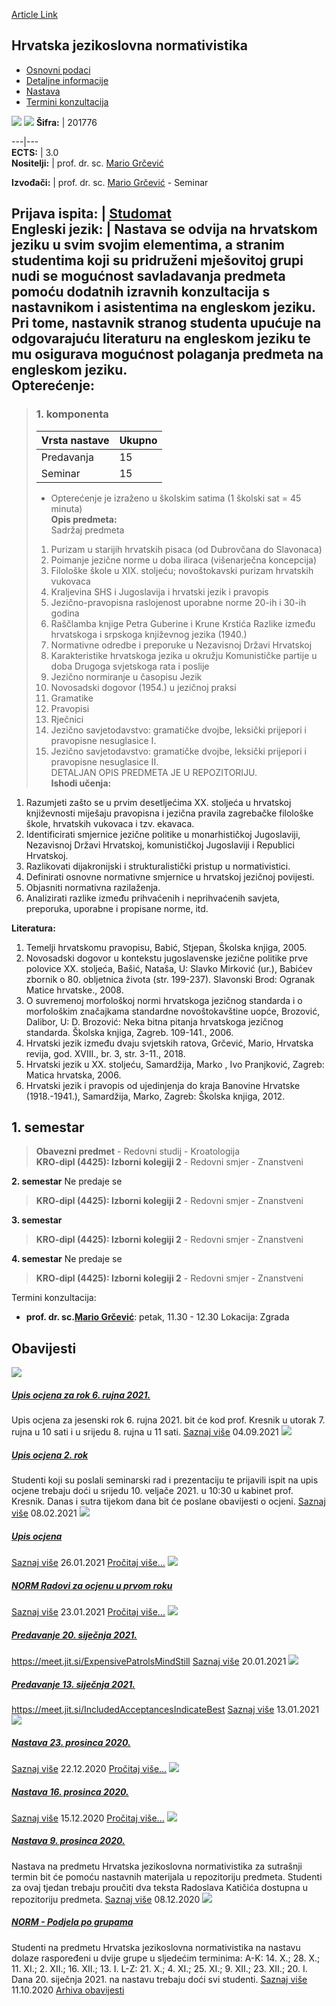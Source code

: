 [Article Link](https://www.fhs.hr/predmet/hjn)

## Hrvatska jezikoslovna normativistika
  * [Osnovni podaci](https://www.fhs.hr/predmet/hjn#v1id-523749_94215_1_0 "Osnovni podaci")
  * [Detaljne informacije](https://www.fhs.hr/predmet/hjn#v1id-523749_94215_1_1 "Detaljne informacije")
  * [Nastava](https://www.fhs.hr/predmet/hjn#v1id-523749_94215_1_2 "Nastava")
  * [Termini konzultacija](https://www.fhs.hr/predmet/hjn#v1id-523749_94215_1_3 "Termini konzultacija")


[![](https://www.fhs.hr/img/flags/gif/hr.gif)](https://www.fhs.hr/predmet/hjn) [![](https://www.fhs.hr/img/flags/gif/gb.gif)](https://www.fhs.hr/en/course/clp)
**Šifra:** |  201776  
  
---|---  
**ECTS:** |  3.0   
**Nositelji:** |  prof. dr. sc. [Mario Grčević](https://www.fhs.hr/djelatnik/mario.grcevic)   
  
**Izvođači:** |  prof. dr. sc. [Mario Grčević](https://www.fhs.hr/djelatnik/mario.grcevic) - Seminar  
  
**Prijava ispita:** |  [Studomat](http://www.isvu.hr/studomat)  
**Engleski jezik:** |  Nastava se odvija na hrvatskom jeziku u svim svojim elementima, a stranim studentima koji su pridruženi mješovitoj grupi nudi se mogućnost savladavanja predmeta pomoću dodatnih izravnih konzultacija s nastavnikom i asistentima na engleskom jeziku. Pri tome, nastavnik stranog studenta upućuje na odgovarajuću literaturu na engleskom jeziku te mu osigurava mogućnost polaganja predmeta na engleskom jeziku.   
**Opterećenje:**  
---  
> ### 1. komponenta
> | Vrsta nastave | Ukupno  
> ---|---  
> Predavanja | 15  
> Seminar | 15  
> * Opterećenje je izraženo u školskim satima (1 školski sat = 45 minuta)   
**Opis predmeta:**  
> Sadržaj predmeta  
>  1. Purizam u starijih hrvatskih pisaca (od Dubrovčana do Slavonaca)   
>  2. Poimanje jezične norme u doba iliraca (višenarječna koncepcija)   
>  3. Filološke škole u XIX. stoljeću; novoštokavski purizam hrvatskih vukovaca  
>  4. Kraljevina SHS i Jugoslavija i hrvatski jezik i pravopis  
>  5. Jezično-pravopisna raslojenost uporabne norme 20-ih i 30-ih godina  
>  6. Raščlamba knjige Petra Guberine i Krune Krstića Razlike između hrvatskoga i srpskoga književnog jezika (1940.)  
>  7. Normativne odredbe i preporuke u Nezavisnoj Državi Hrvatskoj  
>  8. Karakteristike hrvatskoga jezika u okružju Komunističke partije u doba Drugoga svjetskoga rata i poslije   
>  9. Jezično normiranje u časopisu Jezik   
>  10. Novosadski dogovor (1954.) u jezičnoj praksi  
>  11. Gramatike   
>  12. Pravopisi   
>  13. Rječnici   
>  14. Jezično savjetodavstvo: gramatičke dvojbe, leksički prijepori i pravopisne nesuglasice I.  
>  15. Jezično savjetodavstvo: gramatičke dvojbe, leksički prijepori i pravopisne nesuglasice II.  
>  DETALJAN OPIS PREDMETA JE U REPOZITORIJU.  
**Ishodi učenja:**  
  1. Razumjeti zašto se u prvim desetljećima XX. stoljeća u hrvatskoj književnosti miješaju pravopisna i jezična pravila zagrebačke filološke škole, hrvatskih vukovaca i tzv. ekavaca.
  2. Identificirati smjernice jezične politike u monarhističkoj Jugoslaviji, Nezavisnoj Državi Hrvatskoj, komunističkoj Jugoslaviji i Republici Hrvatskoj.
  3. Razlikovati dijakronijski i strukturalistički pristup u normativistici.
  4. Definirati osnovne normativne smjernice u hrvatskoj jezičnoj povijesti.
  5. Objasniti normativna razilaženja.
  6. Analizirati razlike između prihvaćenih i neprihvaćenih savjeta, preporuka, uporabne i propisane norme, itd.

  
**Literatura:**  
  1. Temelji hrvatskomu pravopisu, Babić, Stjepan, Školska knjiga, 2005. 
  2. Novosadski dogovor u kontekstu jugoslavenske jezične politike prve polovice XX. stoljeća, Bašić, Nataša, U: Slavko Mirković (ur.), Babićev zbornik o 80. obljetnica života (str. 199-237). Slavonski Brod: Ogranak Matice hrvatske., 2008. 
  3. O suvremenoj morfološkoj normi hrvatskoga jezičnog standarda i o morfološkim značajkama standardne novoštokavštine uopće, Brozović, Dalibor, U: D. Brozović: Neka bitna pitanja hrvatskoga jezičnog standarda. Školska knjiga, Zagreb. 109-141., 2006. 
  4. Hrvatski jezik između dvaju svjetskih ratova, Grčević, Mario, Hrvatska revija, god. XVIII., br. 3, str. 3-11., 2018. 
  5. Hrvatski jezik u XX. stoljeću, Samardžija, Marko , Ivo Pranjković, Zagreb: Matica hrvatska, 2006. 
  6. Hrvatski jezik i pravopis od ujedinjenja do kraja Banovine Hrvatske (1918.-1941.), Samardžija, Marko, Zagreb: Školska knjiga, 2012. 

  
**1. semestar**  
---  
> **Obavezni predmet** - Redovni studij - Kroatologija  
>  **KRO-dipl (4425): Izborni kolegiji 2** - Redovni smjer - Znanstveni  
>   
  
**2. semestar** Ne predaje se  
> **KRO-dipl (4425): Izborni kolegiji 2** - Redovni smjer - Znanstveni  
>   
  
**3. semestar**  
> **KRO-dipl (4425): Izborni kolegiji 2** - Redovni smjer - Znanstveni  
>   
  
**4. semestar** Ne predaje se  
> **KRO-dipl (4425): Izborni kolegiji 2** - Redovni smjer - Znanstveni  
>   
Termini konzultacija: 
  * **prof. dr. sc.[Mario Grčević](https://www.fhs.hr/djelatnik/mario.grcevic)**: 
petak, 11.30 - 12.30
Lokacija: Zgrada 


## Obavijesti
[ ![](https://www.fhs.hr/_pub/themes_static/hrstud2024/default/img/default_news.jpg) ](https://www.fhs.hr/predmet/hjn?@=21fzi#news_116475)
#####  [Upis ocjena za rok 6. rujna 2021.](https://www.fhs.hr/predmet/hjn?@=21fzi#news_116475)
Upis ocjena za jesenski rok 6. rujna 2021. bit će kod prof. Kresnik u utorak 7. rujna u 10 sati i u srijedu 8. rujna u 11 sati. 
[Saznaj više](https://www.fhs.hr/predmet/hjn?@=21fzi#news_116475)
04.09.2021
[ ![](https://www.fhs.hr/_pub/themes_static/hrstud2024/default/img/default_news.jpg) ](https://www.fhs.hr/predmet/hjn?@=21ebm#news_116475)
#####  [Upis ocjena 2. rok](https://www.fhs.hr/predmet/hjn?@=21ebm#news_116475)
Studenti koji su poslali seminarski rad i prezentaciju te prijavili ispit na upis ocjene trebaju doći u srijedu 10. veljače 2021. u 10:30 u kabinet prof. Kresnik. Danas i sutra tijekom dana bit će poslane obavijesti o ocjeni. 
[Saznaj više](https://www.fhs.hr/predmet/hjn?@=21ebm#news_116475)
08.02.2021
[ ![](https://www.fhs.hr/_pub/themes_static/hrstud2024/default/img/default_news.jpg) ](https://www.fhs.hr/predmet/hjn?@=21e8o#news_116475)
#####  [Upis ocjena](https://www.fhs.hr/predmet/hjn?@=21e8o#news_116475)
[Saznaj više](https://www.fhs.hr/predmet/hjn?@=21e8o#news_116475)
26.01.2021
[Pročitaj više...](https://www.fhs.hr/predmet/hjn?@=21e8o#news_116475 "Pročitaj obavijest: Upis ocjena")
[ ![](https://www.fhs.hr/_pub/themes_static/hrstud2024/default/img/default_news.jpg) ](https://www.fhs.hr/predmet/hjn?@=21e7t#news_116475)
#####  [NORM Radovi za ocjenu u prvom roku](https://www.fhs.hr/predmet/hjn?@=21e7t#news_116475)
[Saznaj više](https://www.fhs.hr/predmet/hjn?@=21e7t#news_116475)
23.01.2021
[Pročitaj više...](https://www.fhs.hr/predmet/hjn?@=21e7t#news_116475 "Pročitaj obavijest: NORM Radovi za ocjenu u prvom roku")
[ ![](https://www.fhs.hr/_pub/themes_static/hrstud2024/default/img/default_news.jpg) ](https://www.fhs.hr/predmet/hjn?@=21e6k#news_116475)
#####  [Predavanje 20. siječnja 2021.](https://www.fhs.hr/predmet/hjn?@=21e6k#news_116475)
https://meet.jit.si/ExpensivePatrolsMindStill 
[Saznaj više](https://www.fhs.hr/predmet/hjn?@=21e6k#news_116475)
20.01.2021
[ ![](https://www.fhs.hr/_pub/themes_static/hrstud2024/default/img/default_news.jpg) ](https://www.fhs.hr/predmet/hjn?@=21e30#news_116475)
#####  [Predavanje 13. siječnja 2021.](https://www.fhs.hr/predmet/hjn?@=21e30#news_116475)
https://meet.jit.si/IncludedAcceptancesIndicateBest 
[Saznaj više](https://www.fhs.hr/predmet/hjn?@=21e30#news_116475)
13.01.2021
[ ![](https://www.fhs.hr/_pub/themes_static/hrstud2024/default/img/default_news.jpg) ](https://www.fhs.hr/predmet/hjn?@=21dwj#news_116475)
#####  [Nastava 23. prosinca 2020.](https://www.fhs.hr/predmet/hjn?@=21dwj#news_116475)
[Saznaj više](https://www.fhs.hr/predmet/hjn?@=21dwj#news_116475)
22.12.2020
[Pročitaj više...](https://www.fhs.hr/predmet/hjn?@=21dwj#news_116475 "Pročitaj obavijest: Nastava 23. prosinca 2020.")
[ ![](https://www.fhs.hr/_pub/themes_static/hrstud2024/default/img/default_news.jpg) ](https://www.fhs.hr/predmet/hjn?@=21dty#news_116475)
#####  [Nastava 16. prosinca 2020.](https://www.fhs.hr/predmet/hjn?@=21dty#news_116475)
[Saznaj više](https://www.fhs.hr/predmet/hjn?@=21dty#news_116475)
15.12.2020
[Pročitaj više...](https://www.fhs.hr/predmet/hjn?@=21dty#news_116475 "Pročitaj obavijest: Nastava 16. prosinca 2020.")
[ ![](https://www.fhs.hr/_pub/themes_static/hrstud2024/default/img/default_news.jpg) ](https://www.fhs.hr/predmet/hjn?@=21drm#news_116475)
#####  [Nastava 9. prosinca 2020.](https://www.fhs.hr/predmet/hjn?@=21drm#news_116475)
Nastava na predmetu Hrvatska jezikoslovna normativistika za sutrašnji termin bit će pomoću nastavnih materijala u repozitoriju predmeta. Studenti za ovaj tjedan trebaju proučiti dva teksta Radoslava Katičića dostupna u repozitoriju predmeta. 
[Saznaj više](https://www.fhs.hr/predmet/hjn?@=21drm#news_116475)
08.12.2020
[ ![](https://www.fhs.hr/_pub/themes_static/hrstud2024/default/img/default_news.jpg) ](https://www.fhs.hr/predmet/hjn?@=21cyr#news_116475)
#####  [NORM - Podjela po grupama](https://www.fhs.hr/predmet/hjn?@=21cyr#news_116475)
Studenti na predmetu Hrvatska jezikoslovna normativistika na nastavu dolaze raspoređeni u dvije grupe u sljedećim terminima: A-K: 14. X.; 28. X.; 11. XI.; 2. XII.; 16. XII.; 13. I. L-Z: 21. X.; 4. XI.; 25. XI.; 9. XII.; 23. XII.; 20. I. Dana 20. siječnja 2021. na nastavu trebaju doći svi studenti. 
[Saznaj više](https://www.fhs.hr/predmet/hjn?@=21cyr#news_116475)
11.10.2020
[Arhiva obavijesti](https://www.fhs.hr/predmet/hjn?@=218at#news_116475 "Arhiva obavijesti")
